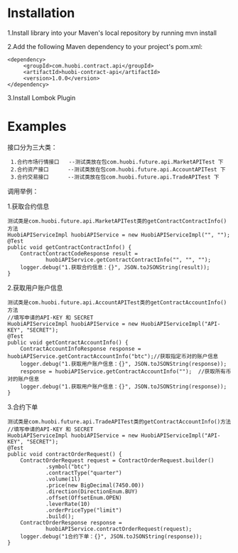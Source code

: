 # **Installation**

  1.Install library into your Maven's local repository by running mvn install
  
  2.Add the following Maven dependency to your project's pom.xml:
  
    <dependency>
         <groupId>com.huobi.contract.api</groupId>
         <artifactId>huobi-contract-api</artifactId>
         <version>1.0.0</version>
    </dependency>
    
  3.Install Lombok Plugin  
    
    
    

# **Examples**  

  接口分为三大类：
  
     1.合约市场行情接口   --测试类放在包com.huobi.future.api.MarketAPITest 下
     2.合约资产接口      --测试类放在包com.huobi.future.api.AccountAPITest 下
     3.合约交易接口      --测试类放在包com.huobi.future.api.TradeAPITest 下
     
     
     
  调用举例：
  
  1.获取合约信息  
    
    测试类是com.huobi.future.api.MarketAPITest类的getContractContractInfo()方法
    HuobiAPIServiceImpl huobiAPIService = new HuobiAPIServiceImpl("", "");
    @Test
    public void getContractContractInfo() {
        ContractContractCodeResponse result =
                huobiAPIService.getContractContractInfo("", "", "");
        logger.debug("1.获取合约信息：{}", JSON.toJSONString(result));
    } 
    
    
    
  2.获取用户账户信息   
    
    测试类是com.huobi.future.api.AccountAPITest类的getContractAccountInfo()方法 
    //填写申请的API-KEY 和 SECRET
    HuobiAPIServiceImpl huobiAPIService = new HuobiAPIServiceImpl("API-KEY", "SECRET");
    @Test
    public void getContractAccountInfo() {
        ContractAccountInfoResponse response = huobiAPIService.getContractAccountInfo("btc");//获取指定币对的账户信息
        logger.debug("1.获取用户账户信息：{}", JSON.toJSONString(response));
        response = huobiAPIService.getContractAccountInfo("");  //获取所有币对的账户信息
        logger.debug("1.获取用户账户信息：{}", JSON.toJSONString(response));
    }  
    
  3.合约下单
    
    测试类是com.huobi.future.api.TradeAPITest类的getContractAccountInfo()方法
    //填写申请的API-KEY 和 SECRET   
    HuobiAPIServiceImpl huobiAPIService = new HuobiAPIServiceImpl("API-KEY", "SECRET");
    @Test
    public void contractOrderRequest() {
        ContractOrderRequest request = ContractOrderRequest.builder()
                .symbol("btc")
                .contractType("quarter")
                .volume(1l)
                .price(new BigDecimal(7450.00))
                .direction(DirectionEnum.BUY)
                .offset(OffsetEnum.OPEN)
                .leverRate(10)
                .orderPriceType("limit")
                .build();
        ContractOrderResponse response =
                huobiAPIService.contractOrderRequest(request);
        logger.debug("1合约下单：{}", JSON.toJSONString(response));
    }    
     
     
     
     
      

  
  
    